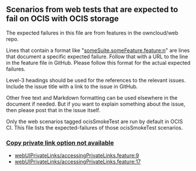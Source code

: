 ## Scenarios from web tests that are expected to fail on OCIS with OCIS storage
The expected failures in this file are from features in the owncloud/web repo.

Lines that contain a format like "[someSuite.someFeature.feature:n](https://github.com/owncloud/web/path/to/feature)"
are lines that document a specific expected failure. Follow that with a URL to the line in the feature file in GitHub.
Please follow this format for the actual expected failures.

Level-3 headings should be used for the references to the relevant issues. Include the issue title with a link to the issue in GitHub.

Other free text and Markdown formatting can be used elsewhere in the document if needed. But if you want to explain something about the issue, then please post that in the issue itself.

Only the web scenarios tagged ocisSmokeTest are run by default in OCIS CI. This file lists the expected-failures of those ocisSmokeTest scenarios.

### [Copy private link option not available](https://github.com/owncloud/ocis/issues/1409)
- [webUIPrivateLinks/accessingPrivateLinks.feature:9](https://github.com/owncloud/web/blob/master/tests/acceptance/features/webUIPrivateLinks/accessingPrivateLinks.feature#L9)
- [webUIPrivateLinks/accessingPrivateLinks.feature:17](https://github.com/owncloud/web/blob/master/tests/acceptance/features/webUIPrivateLinks/accessingPrivateLinks.feature#L17)
